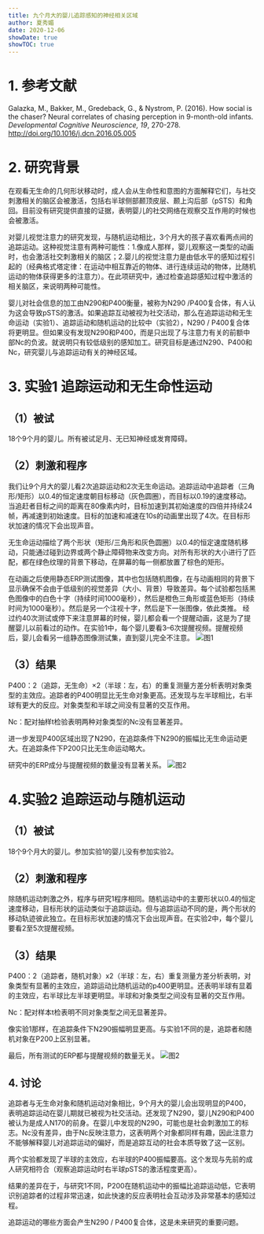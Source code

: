 ```yaml
---
title: 九个月大的婴儿追踪感知的神经相关区域
author: 夏秀媚
date: 2020-12-06
showDate: true
showTOC: true
---
```

# 1. 参考文献
Galazka, M., Bakker, M., Gredeback, G., & Nystrom, P. (2016). How social is the chaser? Neural correlates of chasing perception in 9-month-old infants. *Developmental Cognitive Neuroscience, 19*, 270-278. http://doi.org/10.1016/j.dcn.2016.05.005
# 2. 研究背景
在观看无生命的几何形状移动时，成人会从生命性和意图的方面解释它们，与社交刺激相关的脑区会被激活，包括右半球侧部颞顶皮层、颞上沟后部（pSTS）和角回。目前没有研究提供直接的证据，表明婴儿的社交网络在观察交互作用的时候也会被激活。

对婴儿视觉注意力的研究发现，与随机运动相比，3个月大的孩子喜欢看两点间的追踪运动。这种视觉注意有两种可能性：1.像成人那样，婴儿观察这一类型的动画时，也会激活社交刺激相关的脑区；2.婴儿的视觉注意力是由低水平的感知过程引起的（经典格式塔定律：在运动中相互靠近的物体、进行连续运动的物体，比随机运动的物体获得更多的注意力）。在此项研究中，通过检查追踪感知过程中激活的相关脑区，来说明两种可能性。

婴儿对社会信息的加工由N290和P400衡量，被称为N290 /P400复合体，有人认为这会导致pSTS的激活。如果追踪互动被视为社交活动，那么在追踪运动和无生命运动（实验1）、追踪运动和随机运动的比较中（实验2），N290 / P400复合体将更明显。但如果没有发现N290和P400，而是只出现了与注意力有关的前额中部Nc的负波。就说明只有较低级别的感知加工。研究目标是通过N290、P400和Nc，研究婴儿与追踪运动有关的神经区域。

# 3. 实验1 追踪运动和无生命性运动
## （1）被试
18个9个月的婴儿。所有被试足月、无已知神经或发育障碍。
## （2）刺激和程序
我们让9个月大的婴儿看2次追踪运动和2次无生命运动。追踪运动中追踪者（三角形/矩形）以0.4的恒定速度朝目标移动（灰色圆圈），而目标以0.19的速度移动。当追赶者目标之间的距离在80像素内时，目标加速到其初始速度的四倍并持续24帧，再减速到初始速度。目标的加速和减速在10s的动画里出现了4次。在目标形状加速的情况下会出现声音。

无生命运动描绘了两个形状（矩形/三角形和灰色圆圈）以0.4的恒定速度随机移动，只能通过碰到边界或两个静止障碍物来改变方向。对所有形状的大小进行了匹配，都在绿色纹理的背景下移动，在屏幕的每一侧都放置了棕色的矩形。

在动画之后使用静态ERP测试图像，其中也包括随机图像，在与动画相同的背景下显示确保不会由于低级别的视觉差异（大小、背景）导致差异。每个试验都包括黑色图像中的白色十字（持续时间1000毫秒），然后是橙色三角形或蓝色矩形（持续时间为1000毫秒）。然后是另一个注视十字，然后是下一张图像，依此类推。
经过约40次测试或停下来注意屏幕的时候，婴儿都会看一个提醒动画，这是为了提醒婴儿以前看过的动作。在实验1中，每个婴儿要看3–6次提醒视频。提醒视频后，婴儿会看另一组静态图像测试集，直到婴儿完全不注意。
![图1](../Supporting_Information/2020-12-06-XXM1-Fig-1.png)
## （3）结果
P400：2（追踪，无生命）×2（半球：左，右）的重复测量方差分析表明对象类型的主效应。追踪者的P400明显比无生命对象更高。还发现与左半球相比，右半球有更大的反应。对象类型和半球之间没有显著的交互作用。

Nc：配对抽样t检验表明两种对象类型的Nc没有显著差异。

进一步发现P400区域出现了N290，在追踪条件下N290的振幅比无生命运动更大。在追踪条件下P200只比无生命运动略大。

研究中的ERP成分与提醒视频的数量没有显著关系。
![图2](../Supporting_Information/2020-12-06-XXM1-Fig-2.png)

# 4.实验2 追踪运动与随机运动
## （1）被试
18个9个月大的婴儿。参加实验1的婴儿没有参加实验2。

## （2）刺激和程序
除随机运动刺激之外，程序与研究1程序相同。随机运动中的主要形状以0.4的恒定速度移动，目标形状的运动类似于追踪运动。但与追踪运动不同的是，两个形状的移动轨迹彼此独立。在目标形状加速的情况下会出现声音。在实验2中，每个婴儿要看2至5次提醒视频。

## （3）结果
P400：2（追踪者，随机对象）x2（半球：左，右）重复测量方差分析表明，对象类型有显著的主效应，追踪运动比随机运动的p400更明显。还表明半球有显着的主效应，右半球比左半球更明显。半球和对象类型之间没有显著的交互作用。

Nc：配对样本t检表明不同对象类型之间无显著差异。

像实验1那样，在追踪条件下N290振幅明显更高。与实验1不同的是，追踪者和随机对象在P200上区别显著。

最后，所有测试的ERP都与提醒视频的数量无关。
![图2](../Supporting_Information/2020-12-06-XXM1-Fig-3.png)
## 4. 讨论

追踪者与无生命对象和随机运动对象相比，9个月大的婴儿会出现明显的P400，表明追踪运动在婴儿期就已被视为社交活动。还发现了N290，婴儿N290和P400被认为是成人N170的前身。在婴儿中发现的N290，可能也是社会刺激加工的标志。Nc没有差异，由于Nc反映注意力，这表明两个对象都同样有趣，因此注意力不能够解释婴儿对追踪运动的偏好，而是追踪互动的社会本质导致了这一区别。

两个实验都发现了半球的主效应，右半球的P400振幅要高。这个发现与先前的成人研究相符合（观察追踪运动时右半球pSTS的激活程度更高）。

结果的差异在于，与研究1不同，P200在随机运动中的振幅比追踪运动低，它表明识别追踪者的过程非常迅速，如此快速的反应表明社会互动涉及非常基本的感知过程。

追踪运动的哪些方面会产生N290 / P400复合体，这是未来研究的重要问题。















